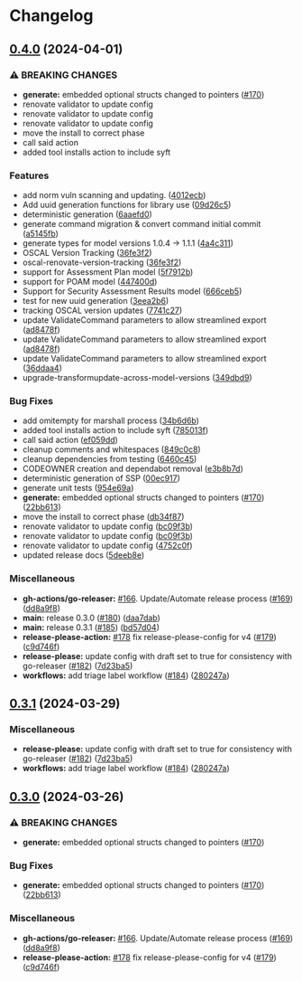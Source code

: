 # Changelog

## [0.4.0](https://github.com/defenseunicorns/go-oscal/compare/v0.3.1...v0.4.0) (2024-04-01)


### ⚠ BREAKING CHANGES

* **generate:** embedded optional structs changed to pointers ([#170](https://github.com/defenseunicorns/go-oscal/issues/170))
* renovate validator to update config
* renovate validator to update config
* renovate validator to update config
* move the install to correct phase
* call said action
* added tool installs action to include syft

### Features

* add norm vuln scanning and updating. ([4012ecb](https://github.com/defenseunicorns/go-oscal/commit/4012ecb6401220eee3e1183a54daa50f08778e25))
* Add uuid generation functions for library use ([09d26c5](https://github.com/defenseunicorns/go-oscal/commit/09d26c5ca19a26a239935c14ff63615e464e0247))
* deterministic generation ([6aaefd0](https://github.com/defenseunicorns/go-oscal/commit/6aaefd09abb16d01485de57c812413282c78300a))
* generate command migration & convert command initial commit ([a5145fb](https://github.com/defenseunicorns/go-oscal/commit/a5145fbdfce25a22e9be50b3a021cc52ec3333c3))
* generate types for model versions 1.0.4 -&gt; 1.1.1 ([4a4c311](https://github.com/defenseunicorns/go-oscal/commit/4a4c311b34d6a296b719bc449a1576e1d94bf3f0))
* OSCAL Version Tracking ([36fe3f2](https://github.com/defenseunicorns/go-oscal/commit/36fe3f2650a2b7ff8fff2d9b3a26d2edb7ddb25e))
* oscal-renovate-version-tracking ([36fe3f2](https://github.com/defenseunicorns/go-oscal/commit/36fe3f2650a2b7ff8fff2d9b3a26d2edb7ddb25e))
* support for Assessment Plan model ([5f7912b](https://github.com/defenseunicorns/go-oscal/commit/5f7912b8ea77da88bcda05e7283cadc1828c06b8))
* support for POAM model ([447400d](https://github.com/defenseunicorns/go-oscal/commit/447400dd42da4913a7e695980c795726e82de3cd))
* Support for Security Assessment Results model ([666ceb5](https://github.com/defenseunicorns/go-oscal/commit/666ceb54f49fa67e8984774a1774f02ee30338f7))
* test for new uuid generation ([3eea2b6](https://github.com/defenseunicorns/go-oscal/commit/3eea2b636cdb81c82fa310ce8d92b755a5505954))
* tracking OSCAL version updates ([7741c27](https://github.com/defenseunicorns/go-oscal/commit/7741c27eb1b1114fc71fc08de94fbaa6c8f10af1))
* update ValidateCommand parameters to allow streamlined export ([ad8478f](https://github.com/defenseunicorns/go-oscal/commit/ad8478ffc397ab674e358a0453b460fc5b51a7d4))
* update ValidateCommand parameters to allow streamlined export ([ad8478f](https://github.com/defenseunicorns/go-oscal/commit/ad8478ffc397ab674e358a0453b460fc5b51a7d4))
* update ValidateCommand parameters to allow streamlined export ([36ddaa4](https://github.com/defenseunicorns/go-oscal/commit/36ddaa4c138edc206bc9f1f4c6755ed84b6811f1))
* upgrade-transformupdate-across-model-versions ([349dbd9](https://github.com/defenseunicorns/go-oscal/commit/349dbd9fe36fe91e9ad9f04aa388166604a1a85a))


### Bug Fixes

* add omitempty for marshall process ([34b6d6b](https://github.com/defenseunicorns/go-oscal/commit/34b6d6b5f5b06399d7c5b63eea482d3e23307382))
* added tool installs action to include syft ([785013f](https://github.com/defenseunicorns/go-oscal/commit/785013ff912f46891e565b73d68ec652f7ed53b4))
* call said action ([ef059dd](https://github.com/defenseunicorns/go-oscal/commit/ef059ddfb76aedcef10b2e010238ccff9bf98602))
* cleanup comments and whitespaces ([849c0c8](https://github.com/defenseunicorns/go-oscal/commit/849c0c873c0ea6fa5abeb2e836601048c8663018))
* cleanup dependencies from testing ([6460c45](https://github.com/defenseunicorns/go-oscal/commit/6460c45bb7cee72f929851ab04e5afb1839b1d02))
* CODEOWNER creation and dependabot removal ([e3b8b7d](https://github.com/defenseunicorns/go-oscal/commit/e3b8b7d15bf3dc42afe24e94a91e57a1a60f7e2f))
* deterministic generation of SSP ([00ec917](https://github.com/defenseunicorns/go-oscal/commit/00ec917590864d484e5bc0f342e5717b4cbb3af9))
* generate unit tests ([954e69a](https://github.com/defenseunicorns/go-oscal/commit/954e69aba1b7f60ece662f0bed7d45c75914eaf6))
* **generate:** embedded optional structs changed to pointers ([#170](https://github.com/defenseunicorns/go-oscal/issues/170)) ([22bb613](https://github.com/defenseunicorns/go-oscal/commit/22bb6137a43c5dac08576e1648c04b52bf26d6d0))
* move the install to correct phase ([db34f87](https://github.com/defenseunicorns/go-oscal/commit/db34f877982da9f5e8b05d14cec84445282e4770))
* renovate validator to update config ([bc09f3b](https://github.com/defenseunicorns/go-oscal/commit/bc09f3bd471638ff41b7fa5589a7afc64b4d5ef1))
* renovate validator to update config ([bc09f3b](https://github.com/defenseunicorns/go-oscal/commit/bc09f3bd471638ff41b7fa5589a7afc64b4d5ef1))
* renovate validator to update config ([4752c0f](https://github.com/defenseunicorns/go-oscal/commit/4752c0f39f1f7c09b2b88e317719f3008f787666))
* updated release docs ([5deeb8e](https://github.com/defenseunicorns/go-oscal/commit/5deeb8ea6583bc7c7f83c8238fc5cb74ecfbe964))


### Miscellaneous

* **gh-actions/go-releaser:** [#166](https://github.com/defenseunicorns/go-oscal/issues/166). Update/Automate release process ([#169](https://github.com/defenseunicorns/go-oscal/issues/169)) ([dd8a9f8](https://github.com/defenseunicorns/go-oscal/commit/dd8a9f89b8349dd273c92c27816b2672c265a74e))
* **main:** release 0.3.0 ([#180](https://github.com/defenseunicorns/go-oscal/issues/180)) ([daa7dab](https://github.com/defenseunicorns/go-oscal/commit/daa7dabfee40d7178c4d36b5efb1c0afb6bf9241))
* **main:** release 0.3.1 ([#185](https://github.com/defenseunicorns/go-oscal/issues/185)) ([bd57d04](https://github.com/defenseunicorns/go-oscal/commit/bd57d041502ccb5455d21f5f9b54f0e48391c699))
* **release-please-action:** [#178](https://github.com/defenseunicorns/go-oscal/issues/178) fix release-please-config for v4 ([#179](https://github.com/defenseunicorns/go-oscal/issues/179)) ([c9d746f](https://github.com/defenseunicorns/go-oscal/commit/c9d746f3d7508058c461bd528d4052e517d32a6a))
* **release-please:** update config with draft set to true for consistency with go-releaser ([#182](https://github.com/defenseunicorns/go-oscal/issues/182)) ([7d23ba5](https://github.com/defenseunicorns/go-oscal/commit/7d23ba558b05458b6d143b91542336255192a7cc))
* **workflows:** add triage label workflow ([#184](https://github.com/defenseunicorns/go-oscal/issues/184)) ([280247a](https://github.com/defenseunicorns/go-oscal/commit/280247ac32c0c66abfe41219257af751df6f6009))

## [0.3.1](https://github.com/defenseunicorns/go-oscal/compare/v0.3.0...v0.3.1) (2024-03-29)


### Miscellaneous

* **release-please:** update config with draft set to true for consistency with go-releaser ([#182](https://github.com/defenseunicorns/go-oscal/issues/182)) ([7d23ba5](https://github.com/defenseunicorns/go-oscal/commit/7d23ba558b05458b6d143b91542336255192a7cc))
* **workflows:** add triage label workflow ([#184](https://github.com/defenseunicorns/go-oscal/issues/184)) ([280247a](https://github.com/defenseunicorns/go-oscal/commit/280247ac32c0c66abfe41219257af751df6f6009))

## [0.3.0](https://github.com/defenseunicorns/go-oscal/compare/v0.2.5...v0.3.0) (2024-03-26)


### ⚠ BREAKING CHANGES

* **generate:** embedded optional structs changed to pointers ([#170](https://github.com/defenseunicorns/go-oscal/issues/170))

### Bug Fixes

* **generate:** embedded optional structs changed to pointers ([#170](https://github.com/defenseunicorns/go-oscal/issues/170)) ([22bb613](https://github.com/defenseunicorns/go-oscal/commit/22bb6137a43c5dac08576e1648c04b52bf26d6d0))


### Miscellaneous

* **gh-actions/go-releaser:** [#166](https://github.com/defenseunicorns/go-oscal/issues/166). Update/Automate release process ([#169](https://github.com/defenseunicorns/go-oscal/issues/169)) ([dd8a9f8](https://github.com/defenseunicorns/go-oscal/commit/dd8a9f89b8349dd273c92c27816b2672c265a74e))
* **release-please-action:** [#178](https://github.com/defenseunicorns/go-oscal/issues/178) fix release-please-config for v4 ([#179](https://github.com/defenseunicorns/go-oscal/issues/179)) ([c9d746f](https://github.com/defenseunicorns/go-oscal/commit/c9d746f3d7508058c461bd528d4052e517d32a6a))
